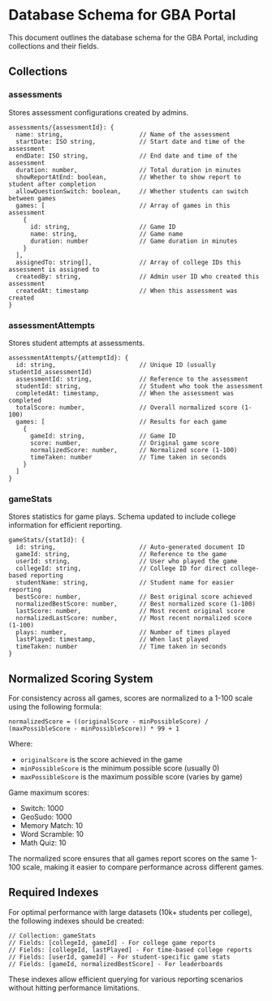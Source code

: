 # Database Schema for GBA Portal

This document outlines the database schema for the GBA Portal, including collections and their fields.

## Collections

### assessments

Stores assessment configurations created by admins.

```
assessments/{assessmentId}: {
  name: string,                     // Name of the assessment
  startDate: ISO string,            // Start date and time of the assessment
  endDate: ISO string,              // End date and time of the assessment
  duration: number,                 // Total duration in minutes
  showReportAtEnd: boolean,         // Whether to show report to student after completion
  allowQuestionSwitch: boolean,     // Whether students can switch between games
  games: [                          // Array of games in this assessment
    {
      id: string,                   // Game ID
      name: string,                 // Game name
      duration: number              // Game duration in minutes
    }
  ],
  assignedTo: string[],             // Array of college IDs this assessment is assigned to
  createdBy: string,                // Admin user ID who created this assessment
  createdAt: timestamp              // When this assessment was created
}
```

### assessmentAttempts

Stores student attempts at assessments.

```
assessmentAttempts/{attemptId}: {
  id: string,                       // Unique ID (usually studentId_assessmentId)
  assessmentId: string,             // Reference to the assessment
  studentId: string,                // Student who took the assessment
  completedAt: timestamp,           // When the assessment was completed
  totalScore: number,               // Overall normalized score (1-100)
  games: [                          // Results for each game
    {
      gameId: string,               // Game ID
      score: number,                // Original game score
      normalizedScore: number,      // Normalized score (1-100)
      timeTaken: number             // Time taken in seconds
    }
  ]
}
```

### gameStats

Stores statistics for game plays. Schema updated to include college information for efficient reporting.

```
gameStats/{statId}: {
  id: string,                       // Auto-generated document ID
  gameId: string,                   // Reference to the game
  userId: string,                   // User who played the game
  collegeId: string,                // College ID for direct college-based reporting
  studentName: string,              // Student name for easier reporting
  bestScore: number,                // Best original score achieved
  normalizedBestScore: number,      // Best normalized score (1-100)
  lastScore: number,                // Most recent original score
  normalizedLastScore: number,      // Most recent normalized score (1-100)
  plays: number,                    // Number of times played
  lastPlayed: timestamp,            // When last played
  timeTaken: number                 // Time taken in seconds
}
```

## Normalized Scoring System

For consistency across all games, scores are normalized to a 1-100 scale using the following formula:

```
normalizedScore = ((originalScore - minPossibleScore) / (maxPossibleScore - minPossibleScore)) * 99 + 1
```

Where:
- `originalScore` is the score achieved in the game
- `minPossibleScore` is the minimum possible score (usually 0)
- `maxPossibleScore` is the maximum possible score (varies by game)

Game maximum scores:
- Switch: 1000
- GeoSudo: 1000
- Memory Match: 10
- Word Scramble: 10
- Math Quiz: 10

The normalized score ensures that all games report scores on the same 1-100 scale, making it easier to compare performance across different games.

## Required Indexes

For optimal performance with large datasets (10k+ students per college), the following indexes should be created:

```
// Collection: gameStats
// Fields: [collegeId, gameId] - For college game reports
// Fields: [collegeId, lastPlayed] - For time-based college reports
// Fields: [userId, gameId] - For student-specific game stats
// Fields: [gameId, normalizedBestScore] - For leaderboards
```

These indexes allow efficient querying for various reporting scenarios without hitting performance limitations. 